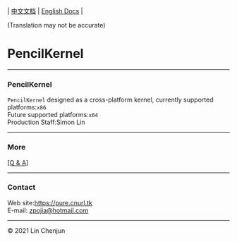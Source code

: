 | [中文文档](README-Zh.md) | [English Docs](README-En.md) |

(Translation may not be accurate)

PencilKernel
=
***
### PencilKernel
`PencilKernel` designed as a cross-platform kernel,
currently supported platforms:`x86`<br/>
Future supported platforms:`x64`<br/>
Production Staff:Simon Lin<br/>
***
### More
[[Q & A]](Q&A.md)<br/>
***
### Contact
Web site:https://pure.cnurl.tk<br/>
E-mail:  zpojia@hotmail.com<br/>
***
&copy; 2021 Lin Chenjun
